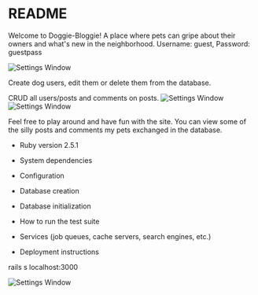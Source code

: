 # README

Welcome to Doggie-Bloggie! A place where pets can gripe about their owners and what's new in the neighborhood.
Username: guest, 
Password: guestpass

![Settings Window](https://res.cloudinary.com/angelrodriguez/image/upload/v1544124872/Screen_Shot_2018-12-06_at_2.33.27_PM.png)


Create dog users, edit them or delete them from the database.

CRUD all users/posts and comments on posts.
![Settings Window](https://res.cloudinary.com/angelrodriguez/image/upload/v1544199402/Screen_Shot_2018-12-07_at_11.11.25_AM.png)
![Settings Window](https://res.cloudinary.com/angelrodriguez/image/upload/v1544199402/Screen_Shot_2018-12-07_at_11.07.28_AM.png)


Feel free to play around and have fun with the site. You can view some of the silly posts and comments my pets exchanged in the database. 

* Ruby version
2.5.1

* System dependencies

* Configuration

* Database creation

* Database initialization

* How to run the test suite

* Services (job queues, cache servers, search engines, etc.)

* Deployment instructions

rails s
localhost:3000

![Settings Window](https://res.cloudinary.com/angelrodriguez/image/upload/v1544199402/Screen_Shot_2018-12-07_at_11.09.18_AM.png)

